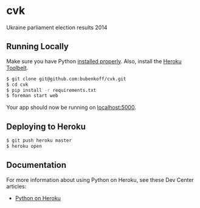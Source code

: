 # cvk

Ukraine parliament election results 2014

## Running Locally

Make sure you have Python [installed properly](http://install.python-guide.org).  Also, install the [Heroku Toolbelt](https://toolbelt.heroku.com/).

```sh
$ git clone git@github.com:bubenkoff/cvk.git
$ cd cvk
$ pip install -r requirements.txt
$ foreman start web
```

Your app should now be running on [localhost:5000](http://localhost:5000/).

## Deploying to Heroku

```sh
$ git push heroku master
$ heroku open
```

## Documentation

For more information about using Python on Heroku, see these Dev Center articles:

- [Python on Heroku](https://devcenter.heroku.com/categories/python)

